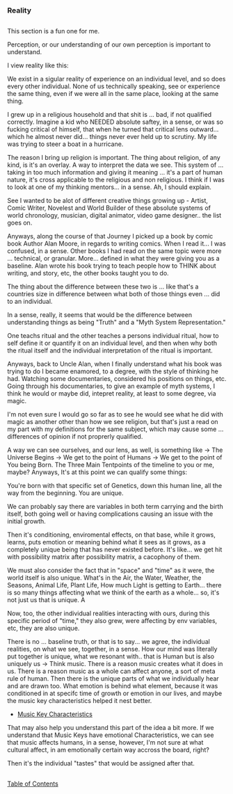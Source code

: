 ### Reality
##

This section is a fun one for me. 

Perception, or our understanding of our own perception is important to understand. 

I view reality like this: 

We exist in a sigular reality of experience on an individual level, and so does every other individual. None of us technically speaking, see or experience the same thing, even if we were all in the same place, looking at the same thing. 

I grew up in a religious household and that shit is ... bad, if not qualified correctly. Imagine a kid who NEEDED absolute saftey, in a sense, or was so fucking critical of himself, that when he turned that critical lens outward... which he almost never did... things never ever held up to scrutiny. My life was trying to steer a boat in a hurricane.

The reason I bring up religion is important. The thing about religion, of any kind, is it's an overlay. A way to interpret the data we see. This system of ... taking in too much information and giving it meaning ... it's a part of human nature, it's cross applicable to the religious and non religious. I think if I was to look at one of my thinking mentors... in a sense. Ah, I should explain. 

See I wanted to be alot of different creative things growing up - Artist, Comic Writer, Novelest and World Builder of these absolute systems of world chronology, musician, digital animator, video game designer.. the list goes on. 

Anyways, along the course of that Journey I picked up a book by comic book Author Alan Moore, in regards to writing comics. When I read it... I was confused, in a sense. Other books I had read on the same topic were more ... technical, or granular. More... defined in what they were giving you as a baseline. Alan wrote his book trying to teach people how to THINK about writing, and story, etc, the other books taught you to do. 

The thing about the difference between these two is ... like that's a countries size in difference between what both of those things even ... did to an individual. 

In a sense, really, it seems that would be the difference between understanding things as being "Truth" and a "Myth System Representation." 

One teachs ritual and the other teaches a persons individual ritual, how to self define it or quantify it on an individual level, and then when why both the ritual itself and the individual interpretation of the ritual is important. 

Anyways, back to Uncle Alan, when I finally understand what his book was trying to do I became enamored, to a degree, with the style of thinking he had. Watching some documentaries, considered his positions on things, etc. Going through his documentaries, to give an example of myth systems, I think he would or maybe did, intepret reality, at least to some degree, via magic. 

I'm not even sure I would go so far as to see he would see what he did with magic as another other than how we see religion, but that's just a read on my part with my definitions for the same subject, which may cause some ... differences of opinion if not proprerly qualified. 

A way we can see ourselves, and our lens, as well, is something like -> The Universe Begins -> We get to the point of Humans -> We get to the point of You being Born. The Three Main Tentpoints of the timeline to you or me, maybe? Anyways, It's at this point we can qualify some things: 

You're born with that specific set of Genetics, down this human line, all the way from the beginning. You are unique. 

We can probably say there are variables in both term carrying and the birth itself, both going well or having complications causing an issue with the initial growth. 

Then it's conditioning, enviromental effects, on that base, while it grows, learns, puts emotion or meaning behind what it sees as it grows, as a completely unique being that has never existed before. It's like... we get hit with possibility matrix after possibility matrix, a cacophony of them. 

We must also consider the fact that in "space" and "time" as it were, the world itself is also unique. What's in the Air, the Water, Weather, the Seasons, Animal Life, Plant Life, How much Light is getting to Earth... there is so many things affecting what we think of the earth as a whole... so, it's not just us that is unique. A

Now, too, the other individual realities interacting with ours, during this specific period of "time," they also grew, were affecting by env variables, etc, they are also unique. 

There is no ... baseline truth, or that is to say... we agree, the individual realities, on what we see, together, in a sense. How our mind was literally put together is unique, what we resonant with.. that is Human but is also uniquely us -> Think music. There is a reason music creates what it does in us. There is a reason music as a whole can affect anyone, a sort of meta rule of human. Then there is the unique parts of what we individually hear and are drawn too. What emotion is behind what element, because it was conditioned in at specifc time of growth or emotion in our lives, and maybe the music key characteristics helped it nest better. 

- [Music Key Characteristics](https://ledgernote.com/blog/interesting/musical-key-characteristics-emotions/)
 
That may also help you understand this part of the idea a bit more. If we understand that Music Keys have emotional Characteristics, we can see that music affects humans, in a sense, however, I'm not sure at what cultural affect, in am emotionally certain way accross the board, right?

Then it's the individual "tastes" that would be assigned after that. 




##
[Table of Contents](https://github.com/mycroftwilde/devil-steps-in-a-myth-system/tree/main/ref_guide)
